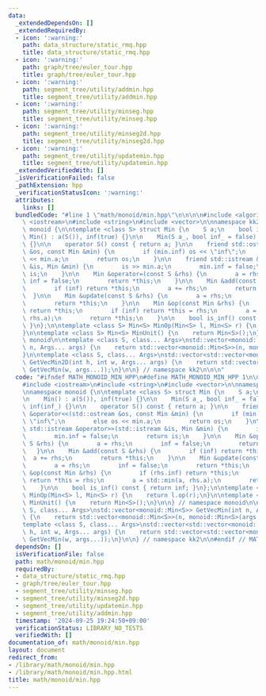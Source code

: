 ```yaml
---
data:
  _extendedDependsOn: []
  _extendedRequiredBy:
  - icon: ':warning:'
    path: data_structure/static_rmq.hpp
    title: data_structure/static_rmq.hpp
  - icon: ':warning:'
    path: graph/tree/euler_tour.hpp
    title: graph/tree/euler_tour.hpp
  - icon: ':warning:'
    path: segment_tree/utility/addmin.hpp
    title: segment_tree/utility/addmin.hpp
  - icon: ':warning:'
    path: segment_tree/utility/minseg.hpp
    title: segment_tree/utility/minseg.hpp
  - icon: ':warning:'
    path: segment_tree/utility/minseg2d.hpp
    title: segment_tree/utility/minseg2d.hpp
  - icon: ':warning:'
    path: segment_tree/utility/updatemin.hpp
    title: segment_tree/utility/updatemin.hpp
  _extendedVerifiedWith: []
  _isVerificationFailed: false
  _pathExtension: hpp
  _verificationStatusIcon: ':warning:'
  attributes:
    links: []
  bundledCode: "#line 1 \"math/monoid/min.hpp\"\n\n\n\n#include <algorithm>\n#include\
    \ <iostream>\n#include <string>\n#include <vector>\n\nnamespace kk2 {\n\nnamespace\
    \ monoid {\n\ntemplate <class S> struct Min {\n    S a;\n    bool inf;\n\n   \
    \ Min() : a(S()), inf(true) {}\n\n    Min(S a_, bool inf_ = false) : a(a_), inf(inf_)\
    \ {}\n\n    operator S() const { return a; }\n\n    friend std::ostream &operator<<(std::ostream\
    \ &os, const Min &min) {\n        if (min.inf) os << \"inf\";\n        else os\
    \ << min.a;\n        return os;\n    }\n\n    friend std::istream &operator>>(std::istream\
    \ &is, Min &min) {\n        is >> min.a;\n        min.inf = false;\n        return\
    \ is;\n    }\n\n    Min &operator=(const S &rhs) {\n        a = rhs;\n       \
    \ inf = false;\n        return *this;\n    }\n\n    Min &add(const S &rhs) {\n\
    \        if (inf) return *this;\n        a += rhs;\n        return *this;\n  \
    \  }\n\n    Min &update(const S &rhs) {\n        a = rhs;\n        inf = false;\n\
    \        return *this;\n    }\n\n    Min &op(const Min &rhs) {\n        if (rhs.inf)\
    \ return *this;\n        if (inf) return *this = rhs;\n        a = std::min(a,\
    \ rhs.a);\n        return *this;\n    }\n\n    bool is_inf() const { return inf;\
    \ }\n};\n\ntemplate <class S> Min<S> MinOp(Min<S> l, Min<S> r) {\n    return l.op(r);\n\
    }\n\ntemplate <class S> Min<S> MinUnit() {\n    return Min<S>();\n}\n\n} // namespace\
    \ monoid\n\ntemplate <class S, class... Args>\nstd::vector<monoid::Min<S>> GetVecMin(int\
    \ n, Args... args) {\n    return std::vector<monoid::Min<S>>(n, monoid::Min<S>(args...));\n\
    }\n\ntemplate <class S, class... Args>\nstd::vector<std::vector<monoid::Min<S>>>\
    \ GetVecMin2D(int h, int w, Args... args) {\n    return std::vector<std::vector<monoid::Min<S>>>(h,\
    \ GetVecMin(w, args...));\n}\n\n} // namespace kk2\n\n\n"
  code: "#ifndef MATH_MONOID_MIN_HPP\n#define MATH_MONOID_MIN_HPP 1\n\n#include <algorithm>\n\
    #include <iostream>\n#include <string>\n#include <vector>\n\nnamespace kk2 {\n\
    \nnamespace monoid {\n\ntemplate <class S> struct Min {\n    S a;\n    bool inf;\n\
    \n    Min() : a(S()), inf(true) {}\n\n    Min(S a_, bool inf_ = false) : a(a_),\
    \ inf(inf_) {}\n\n    operator S() const { return a; }\n\n    friend std::ostream\
    \ &operator<<(std::ostream &os, const Min &min) {\n        if (min.inf) os <<\
    \ \"inf\";\n        else os << min.a;\n        return os;\n    }\n\n    friend\
    \ std::istream &operator>>(std::istream &is, Min &min) {\n        is >> min.a;\n\
    \        min.inf = false;\n        return is;\n    }\n\n    Min &operator=(const\
    \ S &rhs) {\n        a = rhs;\n        inf = false;\n        return *this;\n \
    \   }\n\n    Min &add(const S &rhs) {\n        if (inf) return *this;\n      \
    \  a += rhs;\n        return *this;\n    }\n\n    Min &update(const S &rhs) {\n\
    \        a = rhs;\n        inf = false;\n        return *this;\n    }\n\n    Min\
    \ &op(const Min &rhs) {\n        if (rhs.inf) return *this;\n        if (inf)\
    \ return *this = rhs;\n        a = std::min(a, rhs.a);\n        return *this;\n\
    \    }\n\n    bool is_inf() const { return inf; }\n};\n\ntemplate <class S> Min<S>\
    \ MinOp(Min<S> l, Min<S> r) {\n    return l.op(r);\n}\n\ntemplate <class S> Min<S>\
    \ MinUnit() {\n    return Min<S>();\n}\n\n} // namespace monoid\n\ntemplate <class\
    \ S, class... Args>\nstd::vector<monoid::Min<S>> GetVecMin(int n, Args... args)\
    \ {\n    return std::vector<monoid::Min<S>>(n, monoid::Min<S>(args...));\n}\n\n\
    template <class S, class... Args>\nstd::vector<std::vector<monoid::Min<S>>> GetVecMin2D(int\
    \ h, int w, Args... args) {\n    return std::vector<std::vector<monoid::Min<S>>>(h,\
    \ GetVecMin(w, args...));\n}\n\n} // namespace kk2\n\n#endif // MATH_MONOID_MIN_HPP\n"
  dependsOn: []
  isVerificationFile: false
  path: math/monoid/min.hpp
  requiredBy:
  - data_structure/static_rmq.hpp
  - graph/tree/euler_tour.hpp
  - segment_tree/utility/minseg.hpp
  - segment_tree/utility/minseg2d.hpp
  - segment_tree/utility/updatemin.hpp
  - segment_tree/utility/addmin.hpp
  timestamp: '2024-09-25 19:24:50+09:00'
  verificationStatus: LIBRARY_NO_TESTS
  verifiedWith: []
documentation_of: math/monoid/min.hpp
layout: document
redirect_from:
- /library/math/monoid/min.hpp
- /library/math/monoid/min.hpp.html
title: math/monoid/min.hpp
---
```

